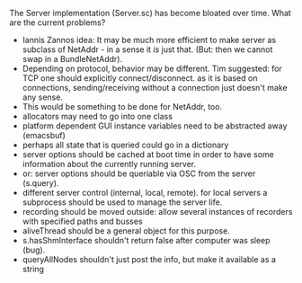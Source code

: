 The Server implementation (Server.sc) has become bloated over time.
What are the current problems?

- Iannis Zannos idea: It may be much more efficient to make server as subclass of NetAddr - in a sense it <i>is</i> just that. (But: then we cannot swap in a BundleNetAddr).
- Depending on protocol, behavior may be different. 
Tim suggested: for TCP one should explicitly connect/disconnect. as it is based on connections, sending/receiving without a connection just doesn't make any sense.
- This would be something to be done for NetAddr, too.
- allocators may need to go into one class
- platform dependent GUI instance variables need to be abstracted away (emacsbuf)
- perhaps all state that is queried could go in a dictionary
- server options should be cached at boot time in order to have some information about the currently running server.
- or: server options should be queriable via OSC from the server (s.query). 
- different server control (internal, local, remote). for local servers a subprocess should be used to manage the server life.
- recording should be moved outside: allow several instances of recorders with specified paths and busses
- aliveThread should be a general object for this purpose.
- s.hasShmInterface shouldn't return false after computer was sleep (bug).
- queryAllNodes shouldn't just post the info, but make it available as a string
